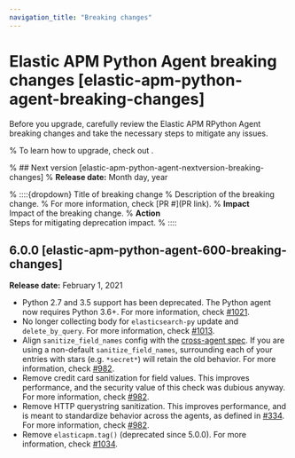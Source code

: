 ```yaml
---
navigation_title: "Breaking changes"
---
```


# Elastic APM Python Agent breaking changes [elastic-apm-python-agent-breaking-changes]
Before you upgrade, carefully review the Elastic APM RPython Agent breaking changes and take the necessary steps to mitigate any issues.

% To learn how to upgrade, check out <upgrade docs>.

% ## Next version [elastic-apm-python-agent-nextversion-breaking-changes]
% **Release date:** Month day, year

% ::::{dropdown} Title of breaking change
% Description of the breaking change.
% For more information, check [PR #](PR link).
% **Impact**<br> Impact of the breaking change.
% **Action**<br> Steps for mitigating deprecation impact.
% ::::

## 6.0.0 [elastic-apm-python-agent-600-breaking-changes]
**Release date:** February 1, 2021

* Python 2.7 and 3.5 support has been deprecated. The Python agent now requires Python 3.6+. For more information, check [#1021](https://github.com/elastic/apm-agent-python/pull/1021).
* No longer collecting body for `elasticsearch-py` update and `delete_by_query`. For more information, check [#1013](https://github.com/elastic/apm-agent-python/pull/1013).
* Align `sanitize_field_names` config with the [cross-agent spec](https://github.com/elastic/apm/blob/3fa78e2a1eeea81c73c2e16e96dbf6b2e79f3c64/specs/agents/sanitization.md). If you are using a non-default `sanitize_field_names`, surrounding each of your entries with stars (e.g. `*secret*`) will retain the old behavior. For more information, check [#982](https://github.com/elastic/apm-agent-python/pull/982).
* Remove credit card sanitization for field values. This improves performance, and the security value of this check was dubious anyway. For more information, check [#982](https://github.com/elastic/apm-agent-python/pull/982).
* Remove HTTP querystring sanitization. This improves performance, and is meant to standardize behavior across the agents, as defined in [#334](https://github.com/elastic/apm/pull/334). For more information, check [#982](https://github.com/elastic/apm-agent-python/pull/982).
* Remove `elasticapm.tag()` (deprecated since 5.0.0). For more information, check [#1034](https://github.com/elastic/apm-agent-python/pull/1034).
